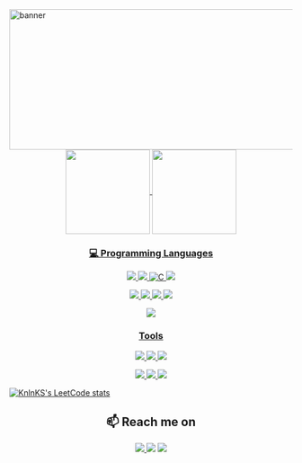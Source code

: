 
<div style="max-width: 100%;margin-bottom: 20px;"><img align="left" width = "1000em" height="250em" src='https://user-images.githubusercontent.com/74301587/147512539-ec0b2cac-fbf1-49ac-a61f-702a43c1688a.gif' alt="banner" ></img></div>

<div align="center" >
<a href="https://github.com/MananPatel-1">
  <img align="center" height="150em" src="https://github-readme-stats.vercel.app/api?username=MananPatel-1&show_icons=true&theme=radical&include_all_commits=true&count_private=true"/>
  <img align="center" height="150em" src="https://github-readme-stats.vercel.app/api/top-langs/?username=MananPatel-1&layout=compact&langs_count=7&theme=radical"/>
</div>


<h3 align="center"> 💻 Programming Languages </h3>
<p align="center">  
    <img src="https://img.shields.io/badge/Java-ED8B00?style=for-the-badge&logo=java&logoColor=white">  
    <img src="https://img.shields.io/badge/C++-239120?style=for-the-badge&logo=c%2B%2B&logoColor=white">
    <img alt="C" src="https://img.shields.io/badge/c%20-%2300599C.svg?&style=for-the-badge&logo=c&logoColor=white"/>
    <img src="https://img.shields.io/badge/Python-3776AB?style=for-the-badge&logo=Python&logoColor=white">  
</p>

<p align="center">
    <img src="https://img.shields.io/badge/JavaScript-F7DF1E?style=for-the-badge&logo=javascript&logoColor=black"> 
    <img src="https://img.shields.io/badge/HTML5-E34F26?style=for-the-badge&logo=html5&logoColor=white">  
    <img src="https://img.shields.io/badge/CSS3-1572B6?style=for-the-badge&logo=css3&logoColor=white"> 
    <img src="https://img.shields.io/badge/Bootstrap-563D7C?style=for-the-badge&logo=bootstrap&logoColor=white">
</p>

<p align="center">
    <img src="https://img.shields.io/badge/MySQL-00000F?style=for-the-badge&logo=mysql&logoColor=white">  
</p>

<h3 align="center"> Tools </h3>
<p align="center">
    <img src="https://img.shields.io/badge/Git-F05032?style=for-the-badge&logo=git&logoColor=white">
    <img src="https://img.shields.io/badge/-Linux-000000?logo=linux&style=for-the-badge&logoColor=white">   
    <img src="https://img.shields.io/badge/Amazon_AWS-232F3E?style=for-the-badge&logo=amazon-aws&logoColor=white"> 
</p>

<p align="center">
    <img src="https://img.shields.io/badge/vscode-007ACC?style=for-the-badge&logo=Visual%20Studio%20Code&logoColor=white">   
     <img src="https://img.shields.io/badge/IntelliJIDEA-000000.svg?style=for-the-badge&logo=intellij-idea&logoColor=white">
    <img src="https://img.shields.io/badge/Eclipse-2C2255?style=for-the-badge&logo=eclipse&logoColor=white"> 
</p>
  
  [![KnlnKS's LeetCode stats](https://leetcode-stats-six.vercel.app/api?username=Get_Racced&theme=dark)](https://github.com/KnlnKS/leetcode-stats)
 
  
  <h2 align="center"> 📫 Reach me on</h2>
<p align="center">
    <a href="https://www.linkedin.com/in/manan-patel-492295229/"><img src="https://img.shields.io/badge/LinkedIn-0077B5?style=for-the-badge&logo=linkedin&logoColor=whitee"</a> 
    <a href="mailto:mananpatel1914@gmail.com"><img src="https://img.shields.io/badge/Gmail-D14836?style=for-the-badge&logo=gmail&logoColor=white"></a>
    <a href="https://discordapp.com/users/482970753281687552/"><img src="https://img.shields.io/badge/Discord-%237289DA.svg?style=for-the-badge&logo=discord&logoColor=white"></a>
   
</p>
</div>
